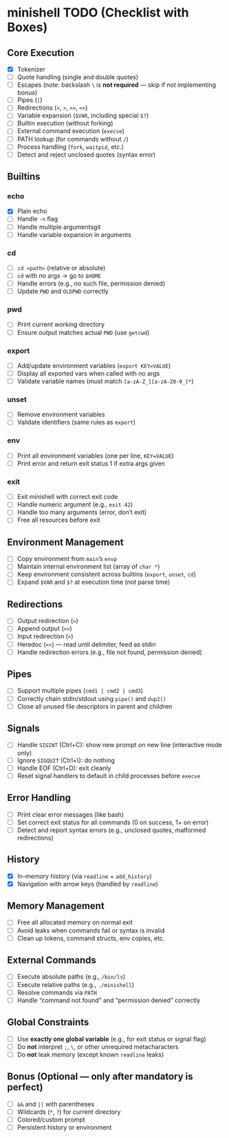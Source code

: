 # minishell TODO (Checklist with Boxes)

## Core Execution
- [x] Tokenizer
- [ ] Quote handling (single and double quotes)
- [ ] Escapes (note: backslash `\` is **not required** — skip if not implementing bonus)
- [ ] Pipes (`|`)
- [ ] Redirections (`<`, `>`, `>>`, `<<`)
- [ ] Variable expansion (`$VAR`, including special `$?`)
- [ ] Builtin execution (without forking)
- [ ] External command execution (`execve`)
- [ ] PATH lookup (for commands without `/`)
- [ ] Process handling (`fork`, `waitpid`, etc.)
- [ ] Detect and reject unclosed quotes (syntax error)

## Builtins

### echo
- [x] Plain echo
- [ ] Handle `-n` flag
- [ ] Handle multiple argumentsgit 
- [ ] Handle variable expansion in arguments

### cd
- [ ] `cd <path>` (relative or absolute)
- [ ] `cd` with no args → go to `$HOME`
- [ ] Handle errors (e.g., no such file, permission denied)
- [ ] Update `PWD` and `OLDPWD` correctly

### pwd
- [ ] Print current working directory
- [ ] Ensure output matches actual `PWD` (use `getcwd`)

### export
- [ ] Add/update environment variables (`export KEY=VALUE`)
- [ ] Display all exported vars when called with no args
- [ ] Validate variable names (must match `[a-zA-Z_][a-zA-Z0-9_]*`)

### unset
- [ ] Remove environment variables
- [ ] Validate identifiers (same rules as `export`)

### env
- [ ] Print all environment variables (one per line, `KEY=VALUE`)
- [ ] Print error and return exit status 1 if extra args given

### exit
- [ ] Exit minishell with correct exit code
- [ ] Handle numeric argument (e.g., `exit 42`)
- [ ] Handle too many arguments (error, don’t exit)
- [ ] Free all resources before exit

## Environment Management
- [ ] Copy environment from `main`’s `envp`
- [ ] Maintain internal environment list (array of `char *`)
- [ ] Keep environment consistent across builtins (`export`, `unset`, `cd`)
- [ ] Expand `$VAR` and `$?` at execution time (not parse time)

## Redirections
- [ ] Output redirection (`>`)
- [ ] Append output (`>>`)
- [ ] Input redirection (`<`)
- [ ] Heredoc (`<<`) — read until delimiter, feed as stdin
- [ ] Handle redirection errors (e.g., file not found, permission denied)

## Pipes
- [ ] Support multiple pipes (`cmd1 | cmd2 | cmd3`)
- [ ] Correctly chain stdin/stdout using `pipe()` and `dup2()`
- [ ] Close all unused file descriptors in parent and children

## Signals
- [ ] Handle `SIGINT` (Ctrl+C): show new prompt on new line (interactive mode only)
- [ ] Ignore `SIGQUIT` (Ctrl+\\): do nothing
- [ ] Handle EOF (Ctrl+D): exit cleanly
- [ ] Reset signal handlers to default in child processes before `execve`

## Error Handling
- [ ] Print clear error messages (like bash)
- [ ] Set correct exit status for all commands (0 on success, 1+ on error)
- [ ] Detect and report syntax errors (e.g., unclosed quotes, malformed redirections)

## History
- [x] In-memory history (via `readline` + `add_history`)
- [x] Navigation with arrow keys (handled by `readline`)

## Memory Management
- [ ] Free all allocated memory on normal exit
- [ ] Avoid leaks when commands fail or syntax is invalid
- [ ] Clean up tokens, command structs, env copies, etc.

## External Commands
- [ ] Execute absolute paths (e.g., `/bin/ls`)
- [ ] Execute relative paths (e.g., `./minishell`)
- [ ] Resolve commands via `PATH`
- [ ] Handle “command not found” and “permission denied” correctly

## Global Constraints
- [ ] Use **exactly one global variable** (e.g., for exit status or signal flag)
- [ ] Do **not** interpret `;`, `\`, or other unrequired metacharacters
- [ ] Do **not** leak memory (except known `readline` leaks)

## Bonus (Optional — only after mandatory is perfect)
- [ ] `&&` and `||` with parentheses
- [ ] Wildcards (`*`, `?`) for current directory
- [ ] Colored/custom prompt
- [ ] Persistent history or environment